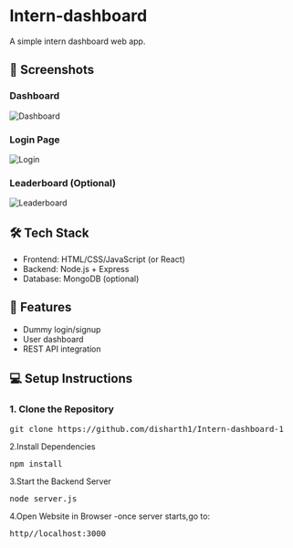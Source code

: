 # Intern-dashboard

A simple intern dashboard web app.

## 📸 Screenshots
### Dashboard
![Dashboard]("C:\Users\deepa\OneDrive\Pictures\Screenshots\dashboard.png")

### Login Page
![Login]("C:\Users\deepa\OneDrive\Pictures\Screenshots\login.png")

### Leaderboard (Optional)
![Leaderboard]("C:\Users\deepa\OneDrive\Pictures\Screenshots\leaderboard.png")

## 🛠️ Tech Stack
- Frontend: HTML/CSS/JavaScript (or React)
- Backend: Node.js + Express
- Database: MongoDB (optional)

## 🚀 Features
- Dummy login/signup
- User dashboard
- REST API integration

## 💻 Setup Instructions

### 1. Clone the Repository
<pre>
git clone https://github.com/disharth1/Intern-dashboard-1 
</pre>  
2.Install Dependencies
<pre>
npm install
</pre>  
3.Start the Backend Server
<pre>
node server.js
</pre>  
4.Open Website in Browser
-once server starts,go to:
<pre>
http//localhost:3000
</pre>  


